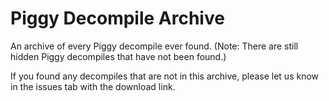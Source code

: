 # Piggy Decompile Archive
An archive of every Piggy decompile ever found. (Note: There are still hidden Piggy decompiles that have not been found.)

If you found any decompiles that are not in this archive, please let us know in the issues tab with the download link.
